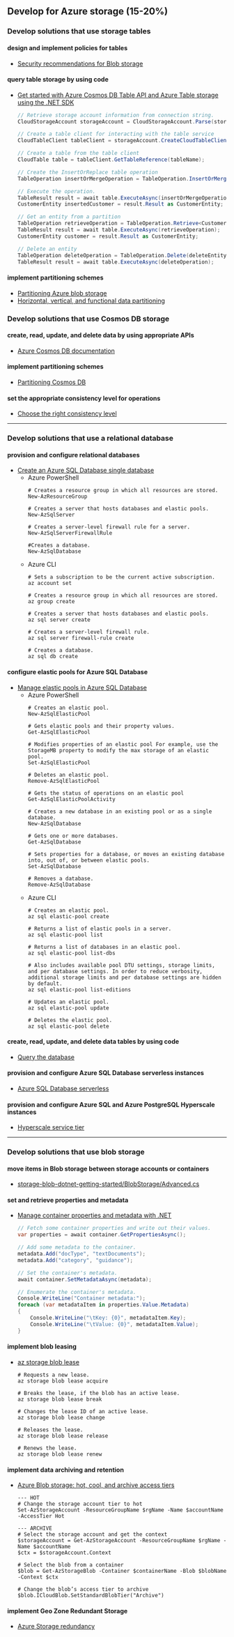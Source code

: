 ## Develop for Azure storage (15-20%)

### Develop solutions that use storage tables
#### design and implement policies for tables
- [Security recommendations for Blob storage](https://docs.microsoft.com/en-us/azure/storage/blobs/security-recommendations)
#### query table storage by using code
- [Get started with Azure Cosmos DB Table API and Azure Table storage using the .NET SDK](https://docs.microsoft.com/en-us/azure/cosmos-db/tutorial-develop-table-dotnet)
    ```csharp
    // Retrieve storage account information from connection string.
    CloudStorageAccount storageAccount = CloudStorageAccount.Parse(storageConnectionString);

    // Create a table client for interacting with the table service
    CloudTableClient tableClient = storageAccount.CreateCloudTableClient(new TableClientConfiguration());

    // Create a table from the table client
    CloudTable table = tableClient.GetTableReference(tableName);

    // Create the InsertOrReplace table operation
    TableOperation insertOrMergeOperation = TableOperation.InsertOrMerge(entity);

    // Execute the operation.
    TableResult result = await table.ExecuteAsync(insertOrMergeOperation);
    CustomerEntity insertedCustomer = result.Result as CustomerEntity;

    // Get an entity from a partition
    TableOperation retrieveOperation = TableOperation.Retrieve<CustomerEntity>(partitionKey, rowKey);
    TableResult result = await table.ExecuteAsync(retrieveOperation);
    CustomerEntity customer = result.Result as CustomerEntity;

    // Delete an entity
    TableOperation deleteOperation = TableOperation.Delete(deleteEntity);
    TableResult result = await table.ExecuteAsync(deleteOperation);
    ```
#### implement partitioning schemes
- [Partitioning Azure blob storage](https://docs.microsoft.com/en-us/azure/architecture/best-practices/data-partitioning-strategies#partitioning-azure-blob-storage)
- [Horizontal, vertical, and functional data partitioning](https://docs.microsoft.com/en-us/azure/architecture/best-practices/data-partitioning)

### Develop solutions that use Cosmos DB storage
#### create, read, update, and delete data by using appropriate APIs
- [Azure Cosmos DB documentation](https://docs.microsoft.com/en-us/azure/cosmos-db/)
#### implement partitioning schemes
- [Partitioning Cosmos DB](https://docs.microsoft.com/en-us/azure/architecture/best-practices/data-partitioning-strategies#partitioning-cosmos-db)
#### set the appropriate consistency level for operations
- [Choose the right consistency level](https://docs.microsoft.com/en-us/azure/cosmos-db/consistency-levels-choosing)

---

### Develop solutions that use a relational database
#### provision and configure relational databases
- [Create an Azure SQL Database single database](https://docs.microsoft.com/en-us/azure/azure-sql/database/single-database-create-quickstart)
    - Azure PowerShell
        ```azurepowershell-interactive
        # Creates a resource group in which all resources are stored.
        New-AzResourceGroup

        # Creates a server that hosts databases and elastic pools.
        New-AzSqlServer

        # Creates a server-level firewall rule for a server.
        New-AzSqlServerFirewallRule

        #Creates a database.
        New-AzSqlDatabase
        ```
    - Azure CLI
        ```azurecli
        # Sets a subscription to be the current active subscription.
        az account set

        # Creates a resource group in which all resources are stored.
        az group create

        # Creates a server that hosts databases and elastic pools.
        az sql server create

        # Creates a server-level firewall rule.
        az sql server firewall-rule create

        # Creates a database.
        az sql db create
        ```
#### configure elastic pools for Azure SQL Database
- [Manage elastic pools in Azure SQL Database](https://docs.microsoft.com/en-us/azure/azure-sql/database/elastic-pool-manage)
    - Azure PowerShell
        ```azurepowershell-interactive
        # Creates an elastic pool.
        New-AzSqlElasticPool

        # Gets elastic pools and their property values.
        Get-AzSqlElasticPool

        # Modifies properties of an elastic pool For example, use the StorageMB property to modify the max storage of an elastic pool.
        Set-AzSqlElasticPool

        # Deletes an elastic pool.
        Remove-AzSqlElasticPool

        # Gets the status of operations on an elastic pool
        Get-AzSqlElasticPoolActivity

        # Creates a new database in an existing pool or as a single database.
        New-AzSqlDatabase

        # Gets one or more databases.
        Get-AzSqlDatabase

        # Sets properties for a database, or moves an existing database into, out of, or between elastic pools.
        Set-AzSqlDatabase

        # Removes a database.
        Remove-AzSqlDatabase
        ```
    - Azure CLI
        ```azurecli
        # Creates an elastic pool.
        az sql elastic-pool create

        # Returns a list of elastic pools in a server.
        az sql elastic-pool list

        # Returns a list of databases in an elastic pool.
        az sql elastic-pool list-dbs

        # Also includes available pool DTU settings, storage limits, and per database settings. In order to reduce verbosity, additional storage limits and per database settings are hidden by default.
        az sql elastic-pool list-editions

        # Updates an elastic pool.
        az sql elastic-pool update

        # Deletes the elastic pool.
        az sql elastic-pool delete
        ```
#### create, read, update, and delete data tables by using code
- [Query the database](https://docs.microsoft.com/en-us/azure/azure-sql/database/single-database-create-quickstart#query-the-database)
#### provision and configure Azure SQL Database serverless instances
- [Azure SQL Database serverless](https://docs.microsoft.com/en-us/azure/azure-sql/database/serverless-tier-overview)
#### provision and configure Azure SQL and Azure PostgreSQL Hyperscale instances
- [Hyperscale service tier](https://docs.microsoft.com/en-us/azure/azure-sql/database/service-tier-hyperscale)

---

### Develop solutions that use blob storage
#### move items in Blob storage between storage accounts or containers
- [storage-blob-dotnet-getting-started/BlobStorage/Advanced.cs](https://github.com/Azure-Samples/storage-blob-dotnet-getting-started/blob/master/BlobStorage/Advanced.cs)
#### set and retrieve properties and metadata
- [Manage container properties and metadata with .NET](https://docs.microsoft.com/en-us/azure/storage/blobs/storage-blob-container-properties-metadata)
    ```csharp
    // Fetch some container properties and write out their values.
    var properties = await container.GetPropertiesAsync();

    // Add some metadata to the container.
    metadata.Add("docType", "textDocuments");
    metadata.Add("category", "guidance");

    // Set the container's metadata.
    await container.SetMetadataAsync(metadata);

    // Enumerate the container's metadata.
    Console.WriteLine("Container metadata:");
    foreach (var metadataItem in properties.Value.Metadata)
    {
        Console.WriteLine("\tKey: {0}", metadataItem.Key);
        Console.WriteLine("\tValue: {0}", metadataItem.Value);
    }
    ```
#### implement blob leasing
- [az storage blob lease](https://docs.microsoft.com/en-us/cli/azure/storage/blob/lease)
    ```azurecli
    # Requests a new lease.
    az storage blob lease acquire

    # Breaks the lease, if the blob has an active lease.
    az storage blob lease break

    # Changes the lease ID of an active lease.
    az storage blob lease change

    # Releases the lease.
    az storage blob lease release

    # Renews the lease.
    az storage blob lease renew	
    ```
#### implement data archiving and retention
- [Azure Blob storage: hot, cool, and archive access tiers](https://docs.microsoft.com/en-us/azure/storage/blobs/storage-blob-storage-tiers)
    ```azurepowershell-interactive
    --- HOT
    # Change the storage account tier to hot
    Set-AzStorageAccount -ResourceGroupName $rgName -Name $accountName -AccessTier Hot

    --- ARCHIVE
    # Select the storage account and get the context
    $storageAccount = Get-AzStorageAccount -ResourceGroupName $rgName -Name $accountName
    $ctx = $storageAccount.Context

    # Select the blob from a container
    $blob = Get-AzStorageBlob -Container $containerName -Blob $blobName -Context $ctx

    # Change the blob’s access tier to archive
    $blob.ICloudBlob.SetStandardBlobTier("Archive")
    ```
#### implement Geo Zone Redundant Storage
- [Azure Storage redundancy](https://docs.microsoft.com/en-us/azure/storage/common/storage-redundancy)